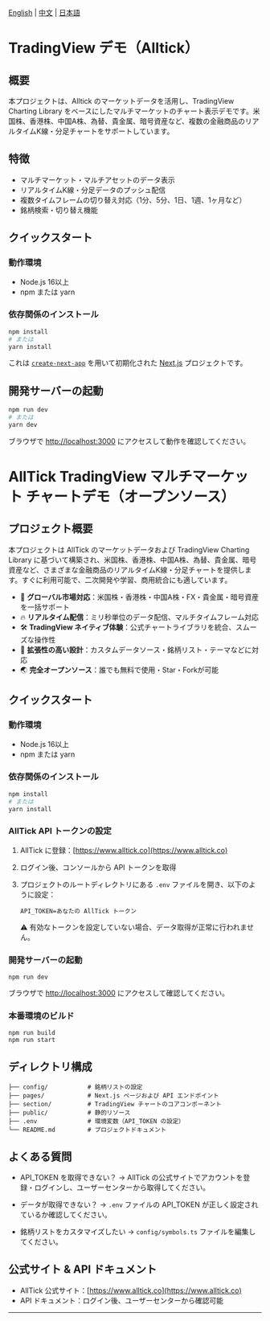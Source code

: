 [English](./README.en.md) | [中文](./README.md) | [日本語](./README.jp.md)

# TradingView デモ（Alltick）

## 概要

本プロジェクトは、Alltick のマーケットデータを活用し、TradingView Charting Library をベースにしたマルチマーケットのチャート表示デモです。米国株、香港株、中国A株、為替、貴金属、暗号資産など、複数の金融商品のリアルタイムK線・分足チャートをサポートしています。

## 特徴

- マルチマーケット・マルチアセットのデータ表示
- リアルタイムK線・分足データのプッシュ配信
- 複数タイムフレームの切り替え対応（1分、5分、1日、1週、1ヶ月など）
- 銘柄検索・切り替え機能

## クイックスタート

### 動作環境

- Node.js 16以上
- npm または yarn

### 依存関係のインストール

```bash
npm install
# または
yarn install
```

これは [`create-next-app`](https://nextjs.org/docs/pages/api-reference/create-next-app) を用いて初期化された [Next.js](https://nextjs.org) プロジェクトです。

## 開発サーバーの起動

```bash
npm run dev
# または
yarn dev
```

ブラウザで [http://localhost:3000](http://localhost:3000) にアクセスして動作を確認してください。

# AllTick TradingView マルチマーケット チャートデモ（オープンソース）

## プロジェクト概要

本プロジェクトは AllTick のマーケットデータおよび TradingView Charting Library に基づいて構築され、米国株、香港株、中国A株、為替、貴金属、暗号資産など、さまざまな金融商品のリアルタイムK線・分足チャートを提供します。すぐに利用可能で、二次開発や学習、商用統合にも適しています。

- 🚀 **グローバル市場対応**：米国株・香港株・中国A株・FX・貴金属・暗号資産を一括サポート
- 🔥 **リアルタイム配信**：ミリ秒単位のデータ配信、マルチタイムフレーム対応
- 🛠️ **TradingView ネイティブ体験**：公式チャートライブラリを統合、スムーズな操作性
- 🧩 **拡張性の高い設計**：カスタムデータソース・銘柄リスト・テーマなどに対応
- 🌏 **完全オープンソース**：誰でも無料で使用・Star・Forkが可能

## クイックスタート

### 動作環境

- Node.js 16以上
- npm または yarn

### 依存関係のインストール

```bash
npm install
# または
yarn install
```

### AllTick API トークンの設定

1. AllTick に登録：[https://www.alltick.co](https://www.alltick.co)
2. ログイン後、コンソールから API トークンを取得
3. プロジェクトのルートディレクトリにある `.env` ファイルを開き、以下のように設定：

    ```
    API_TOKEN=あなたの AllTick トークン
    ```

    ⚠️ 有効なトークンを設定していない場合、データ取得が正常に行われません。

### 開発サーバーの起動

```
npm run dev
```

ブラウザで [http://localhost:3000](http://localhost:3000) にアクセスして確認してください。

### 本番環境のビルド

```
npm run build
npm run start
```

## ディレクトリ構成

```
├── config/           # 銘柄リストの設定
├── pages/            # Next.js ページおよび API エンドポイント
├── section/          # TradingView チャートのコアコンポーネント
├── public/           # 静的リソース
├── .env              # 環境変数（API_TOKEN の設定）
└── README.md         # プロジェクトドキュメント
```

## よくある質問

- API_TOKEN を取得できない？
  → AllTick の公式サイトでアカウントを登録・ログインし、ユーザーセンターから取得してください。

- データが取得できない？
  → `.env` ファイルの API_TOKEN が正しく設定されているか確認してください。

- 銘柄リストをカスタマイズしたい
  → `config/symbols.ts` ファイルを編集してください。

## 公式サイト & API ドキュメント

- AllTick 公式サイト：[https://www.alltick.co](https://www.alltick.co)
- API ドキュメント：ログイン後、ユーザーセンターから確認可能

---
